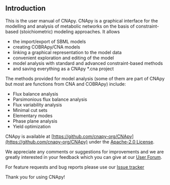 ## Introduction

This is the user manual of CNApy. CNApy is a graphical interface for the modelling and analysis of metabolic networks on the basis of constraint-based (stoichiometric) modeling approaches. It allows

- the import/export of SBML models
- creating COBRApy/CNA models
- linking a graphical representation to the model data
- convenient exploration and  editing of the model
- model analysis with standard and advanced constraint-based methods
- and saving everything as a CNApy *.cna project

The methods provided for model analysis (some of them are part of CNApy but most are functions from CNA and COBRApy) include:

- Flux balance analysis
- Parsimonious flux balance analysis
- Flux variability analysis
- Minimal cut sets
- Elementary modes
- Phase plane analysis
- Yield optimization


CNApy is available at [https://github.com/cnapy-org/CNApy](https://github.com/cnapy-org/CNApy) under the [Apache-2.0 License](https://github.com/ARB-Lab/CNApy/blob/master/LICENSE).

We appreciate any comments or suggestions for improvements and we are greatly interested in your feedback which you can give at our [User Forum](https://groups.google.com/g/cellnetanalyzer-user-forum).

For feature requests and bug reports please use our [Issue tracker](https://github.com/cnapy-org/CNApy/issues)

Thank you for using CNApy!

